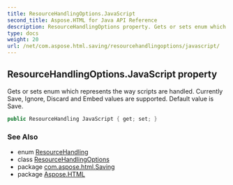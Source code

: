 ```yaml
---
title: ResourceHandlingOptions.JavaScript
second_title: Aspose.HTML for Java API Reference
description: ResourceHandlingOptions property. Gets or sets enum which represents the way scripts are handled. Currently Save Ignore Discard and Embed values are supported. Default value is Save
type: docs
weight: 20
url: /net/com.aspose.html.saving/resourcehandlingoptions/javascript/
---
```

## ResourceHandlingOptions.JavaScript property

Gets or sets enum which represents the way scripts are handled. Currently Save, Ignore, Discard and Embed values are supported. Default value is Save.

```java
public ResourceHandling JavaScript { get; set; }
```

### See Also

* enum [ResourceHandling](../../resourcehandling/)
* class [ResourceHandlingOptions](../)
* package [com.aspose.html.Saving](../../resourcehandlingoptions/)
* package [Aspose.HTML](../../../)
